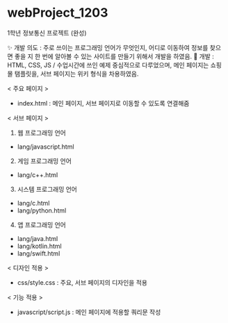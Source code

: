 # webProject_1203
1학년 정보통신 프로젝트 (완성)

✨ 개발 의도 : 주로 쓰이는 프로그래밍 언어가 무엇인지, 어디로 이동하여 정보를 찾으면 좋을 지 한 번에 알아볼 수 있는 사이트를 만들기 위해서 개발을 하였음.
📌 개발 : HTML, CSS, JS / 수업시간에 쓰인 예제 중심적으로 다루었으며, 메인 페이지는 쇼핑몰 탬플릿을, 서브 페이지는 위키 형식을 차용하였음.

< 주요 페이지 >
- index.html : 메인 페이지, 서브 페이지로 이동할 수 있도록 연결해줌

< 서브 페이지 >
01. 웹 프로그래밍 언어
- lang/javascript.html

02. 게임 프로그래밍 언어
- lang/c++.html

03. 시스템 프로그래밍 언어
- lang/c.html
- lang/python.html

04. 앱 프로그래밍 언어
- lang/java.html
- lang/kotlin.html
- lang/swift.html

< 디자인 적용 >
- css/style.css : 주요, 서브 페이지의 디자인을 적용

< 기능 적용 >
- javascript/script.js : 메인 페이지에 적용할 쿼리문 작성
